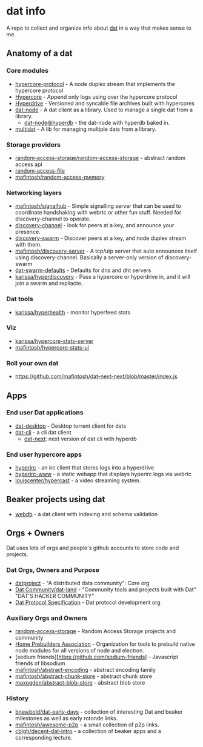 # dat info

A repo to collect and organize info about [dat][dat] in a way that makes sense to me.

[dat]: https://docs.datproject.org

## Anatomy of a dat

### Core modules

- [hypercore-protocol](https://github.com/mafintosh/hypercore-protocol) - A node duplex stream that implements the hypercore protocol
- [Hypercore](https://github.com/mafintosh/hypercore) - Append only logs using over the hypercore protocol
- [Hyperdrive](https://github.com/mafintosh/hyperdrive) - Versioned and syncable file archives built with hypercores
- [dat-node](https://github.com/datproject/dat-node) - A dat client as a library.  Used to manage a single dat from a library.
  - [dat-node@hyperdb](https://github.com/datproject/dat-node/blob/hyperdb/examples/download.js) - the dat-node with hyperdb baked in.
- [multidat](https://github.com/dat-land/multidat) - A lib for managing multiple dats from a library.

### Storage providers

- [random-access-storage/random-access-storage](https://github.com/random-access-storage/random-access-storage) - abstract random access api
- [random-access-file](https://github.com/random-access-storage/random-access-file)
- [mafintosh/random-access-memory](https://github.com/mafintosh/random-access-memory)

### Networking layers

- [mafintosh/signalhub](https://github.com/mafintosh/signalhub) -
Simple signalling server that can be used to coordinate handshaking with webrtc or other fun stuff.  Needed for discovery-channel to operate.
- [discovery-channel](https://github.com/maxogden/discovery-channel) - look for peers at a key, and announce your presence.
- [discovery-swarm](https://github.com/mafintosh/discovery-swarm) - Discover peers at a key, and node duplex stream with them.
- [mafintosh/discovery-server](https://github.com/mafintosh/discovery-server) - A tcp/utp server that auto announces itself using discovery-channel. Basically a server-only version of discovery-swarm
- [dat-swarm-defaults](https://github.com/datproject/dat-swarm-defaults) - Defaults for dns and dht servers
- [karissa/hyperdiscovery](https://github.com/karissa/hyperdiscovery) - Pass a hypercore or hyperdrive in, and it will join a swarm and repliacte.

### Dat tools

- [karissa/hyperhealth](https://github.com/karissa/hyperhealth) - monitor hyperfeed stats

### Viz

- [karissa/hypercore-stats-server](https://github.com/karissa/hypercore-stats-server)
- [mafintosh/hypercore-stats-ui](https://github.com/mafintosh/hypercore-stats-ui)

### Roll your own dat

- https://github.com/mafintosh/dat-next-next/blob/master/index.js

## Apps

### End user Dat applications

- [dat-desktop][dat-desktop] - Desktop torrent client for dats
- [dat-cli][dat-cli] - a cli dat client
  - [dat-next](https://github.com/joehand/dat-next): next version of dat cli with hyperdb

[dat-desktop]: https://github.com/dat-land/dat-desktop
[dat-cli]: https://github.com/datproject/dat

### End user hypercore apps

- [hyperirc](https://github.com/mafintosh/hyperirc) - an irc client that stores logs into a hyperdrive
- [hyperirc-www](https://github.com/mafintosh/hyperirc-www) - a static webapp that displays hyperirc logs via webrtc
- [louiscenter/hypercast](https://github.com/louiscenter/hypercast) - a video streaming system.

## Beaker projects using dat

- [webdb](https://github.com/beakerbrowser/webdb) - a dat client with indexing and schema validation

## Orgs + Owners

Dat uses lots of orgs and people's github accounts to store code and projects.

### Dat Orgs, Owners and Purpose

- [datproject][datproject] - "A distributed data community": Core org
- [Dat Community/dat-land][dat-land] - "Community tools and projects built with Dat" "DAT'S HACKER COMMUNITY"
- [Dat Protocol Specification][datproto] - Dat protocol development org

[dat-land]: https://github.com/dat-land
[datproject]: https://github.com/datproject
[datproto]: https://github.com/datprotocol

### Auxiliary Orgs and Owners

- [random-access-storage][ras] - Random Access Storage projects and community
- [Home Prebuilders Association][hpa] - Organization for tools to prebuild native node modules for all versions of node and electron.
- [sodium friends][https://github.com/sodium-friends] - Javascript friends of libsodium
- [mafintosh/abstract-encoding](https://github.com/mafintosh/abstract-encoding) - abstract encoding family
- [mafintosh/abstract-chunk-store](https://github.com/mafintosh/abstract-chunk-store) - abstract chunk store
- [maxogden/abstract-blob-store](https://github.com/maxogden/abstract-blob-store) - abstract blob store

[ras]: https://github.com/random-access-storage
[hpa]: https://github.com/prebuild

### History

- [bnewbold/dat-early-days](https://github.com/bnewbold/dat-early-days) - collection of interesting Dat and beaker milestones as well as early rotonde links.
- [mafintosh/awesome-p2p](https://github.com/mafintosh/awesome-p2p) - a small collection of p2p links.
- [cblgh/decent-dat-intro](https://github.com/cblgh/decent-dat-intro) - a collection of beaker apps and a corresponding lecture.
